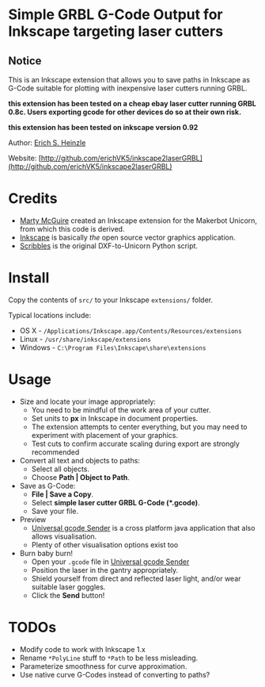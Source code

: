 Simple GRBL G-Code Output for Inkscape targeting laser cutters
==============================================================

Notice
------

This is an Inkscape extension that allows you to save paths in Inkscape as
G-Code suitable for plotting with inexpensive laser cutters running GRBL.

**this extension has been tested on a cheap ebay laser cutter running GRBL 0.8c.
Users exporting gcode for other devices do so at their own risk.**

**this extension has been tested on inkscape version 0.92**

Author: [Erich S. Heinzle](http://github.com/erichVK5/)

Website: [http://github.com/erichVK5/inkscape2laserGRBL](http://github.com/erichVK5/inkscape2laserGRBL)

Credits
=======

* [Marty McGuire](http://github.com/martymcguire) created an Inkscape extension for the Makerbot Unicorn, from which this code is derived.
* [Inkscape](http://www.inkscape.org/) is basically _the_ open source vector graphics application.
* [Scribbles](https://github.com/makerbot/Makerbot/tree/master/Unicorn/Scribbles%20Scripts) is the original DXF-to-Unicorn Python script.

Install
=======

Copy the contents of `src/` to your Inkscape `extensions/` folder.

Typical locations include:

* OS X - `/Applications/Inkscape.app/Contents/Resources/extensions`
* Linux - `/usr/share/inkscape/extensions`
* Windows - `C:\Program Files\Inkscape\share\extensions`

Usage
=====

* Size and locate your image appropriately:
	* You need to be mindful of the work area of your cutter.
	* Set units to **px** in Inkscape in document properties.
	* The extension attempts to center everything, but you may need to experiment with placement of your graphics.
	* Test cuts to confirm accurate scaling during export are strongly recommended
* Convert all text and objects to paths:
	* Select all objects.
	* Choose **Path | Object to Path**.
* Save as G-Code:
	* **File | Save a Copy**.
	* Select **simple laser cutter GRBL G-Code (\*.gcode)**.
	* Save your file.
* Preview
	* [Universal gcode Sender](https://winder.github.io/ugs_website/) is a cross platform java application that also allows visualisation.
	* Plenty of other visualisation options exist too
* Burn baby burn!
	* Open your `.gcode` file in [Universal gcode Sender](https://winder.github.io/ugs_website/)
	* Position the laser in the gantry appropriately.
	* Shield yourself from direct and reflected laser light, and/or wear suitable laser goggles.
	* Click the **Send** button!

TODOs
=====

* Modify code to work with Inkscape 1.x
* Rename `*PolyLine` stuff to `*Path` to be less misleading.
* Parameterize smoothness for curve approximation.
* Use native curve G-Codes instead of converting to paths?
